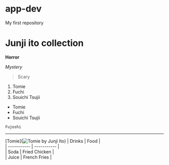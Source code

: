 # app-dev
My first repository

# Junji ito collection


**Horror**

*Mystery*

> Scary

1. Tomie  
2. Fuchi
3. Souichi Tsujii

- Tomie
- Fuchi
- Souichi Tsujii

`Fujoshi`

---
[Tomie](![Tomie by Junji Ito](https://i.gr-assets.com/images/S/compressed.photo.goodreads.com/hostedimages/1581269692i/28935352._SX540_.png))
| Drinks | Food |  
| ----------- | ----------- |  
| Soda | Fried Chicken |  
| Juice | French Fries |
